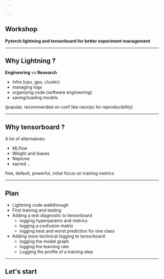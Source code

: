 ```yaml
---

---
```


## Workshop
**Pytorch lightning and tensorboard for better experiment management**

---

## Why Lightning ?

**Engineering** vs **Research**
- Infra (cpu, gpu, cluster)
- managing logs
- organizing code (software engineering)
- saving/loading models

(popular, recommended on conf like neurips for reproducibility)

---

## Why tensorboard ?
A lot of alternatives: 
- MLflow
- Weight and biases
- Neptune
- sacred ...

free, default, powerful, initial focus on training metrics

---

## Plan 
* Lightning code walkthrough
* First training and testing
* Adding a test diagnostic to tensorboard
	- logging hyperparams and metrics
	- logging a confusion matrix
	- logging best and worst prediction for one class
* Adding more technical logging to tensorboard
	- logging the model graph
	- logging the learning rate 
	- Logging the profile of a training step 

---

## Let's start

